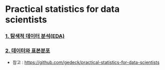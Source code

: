 # Practical statistics for data scientists

### [1. 탐색적 데이터 분석(EDA)](https://colab.research.google.com/github/sejin-sim/Practical_statistics/blob/main/1_%ED%83%90%EC%83%89%EC%A0%81_%EB%8D%B0%EC%9D%B4%ED%84%B0_%EB%B6%84%EC%84%9D(EDA).ipynb)

### [2. 데이터와 표본분포](https://colab.research.google.com/github/sejin-sim/Practical_statistics/blob/main/2_데이터와_표본분포.ipynb)


- 참고 : https://github.com/gedeck/practical-statistics-for-data-scientists
